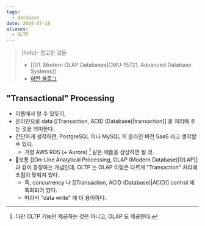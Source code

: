 ```yaml
---
tags:
  - database
date: 2024-07-18
aliases:
  - OLTP
---
```

> [!info]- 참고한 것들
> - [[01. Modern OLAP Databases|CMU-15721, Advanced Database Systems]]
> - [어떤 블로그](https://blog.naver.com/arkdata/222467294321)

## "Transactional" Processing

- 이름에서 알 수 있듯이,
- 온라인으로 data [[Transaction, ACID (Database)|transaction]] 을 처리해 주는 것을 의미한다.
- 간단하게 생각하면, PostgreSQL 이나 MySQL 의 온라인 버전 SaaS 라고 생각할 수 있다.
	- 가령 AWS RDS (+ Aurora) [^rds-aurora] 같은 애들을 상상하면 될 것.
- 보통 [[On-Line Analytical Processing, OLAP (Modern Database)|OLAP]] 과 같이 등장하는 개념인데, OLTP 는 OLAP 이랑은 다르게 "Transaction" 처리에 초점이 맞춰져 있다.
	- 즉, concurrency 나 [[Transaction, ACID (Database)|ACID]] control 에 특화되어 있다.
	- 따라서 "data write" 에 더 용이하다.

[^rds-aurora]: 다만 OLTP 기능만 제공하는 것은 아니고, OLAP 도 제공한다.
